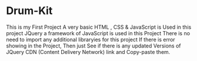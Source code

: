 # Drum-Kit
This is my First Project
A very basic HTML , CSS & JavaScript is Used in this project
JQuery a framework of JavaScript is used in this Project
There is no need to import any additional libraryies for this project
If there is error showing in the Project, Then just See if there is any updated Versions of JQuery CDN (Content Delivery Network) link and Copy-paste them.
